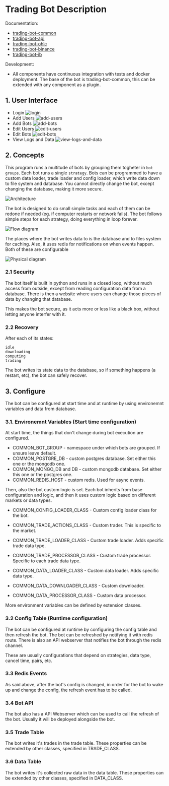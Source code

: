 # Trading Bot Description

Documentation:

- [trading-bot-common](https://trading-bot-software.github.io/trading-bot-common-docs/)
- [trading-bot-api](https://trading-bot-software.github.io/trading-bot-api-docs/)
- [trading-bot-ohlc](https://trading-bot-software.github.io/trading-bot-ohlc-docs/)
- [trading-bot-binance](https://trading-bot-software.github.io/trading-bot-binance-docs/)
- [trading-bot-ib](https://trading-bot-software.github.io/trading-bot-ib-docs/)

Development:

- All components have continuous integration with tests and docker deployment. The base of the bot is trading-bot-common, this can be extended with any component as a plugin.

## 1. User Interface


- Login
![login](ui/login.png)
- Add Users
![add-users](ui/add-users.png)
- Add Bots
![add-bots](ui/add-bots.png)
- Edit Users
![edit-users](ui/edit-users.png)
- Edit Bots
![edit-bots](ui/edit-bots.png)
- View Logs and Data
![view-logs-and-data](ui/view-logs-and-data.png)

## 2. Concepts

This program runs a multitude of bots by grouping them togheter in `bot groups`. Each bot runs a single `strategy`.
Bots can be programmed to have a custom data loader, trade loader and config loader, which write data down to file system and database. You cannot directly change the bot, except changing the database, making it more secure.

![Architecture](diagrams/architecture_diagram.png)

The bot is designed to do small simple tasks and each of them can be redone if needed (eg. if computer restarts or network fails). The bot follows simple steps for each strategy, doing everything in loop forever.

![Flow diagram](diagrams/flow_diagram.png)

The places where the bot writes data to is the database and to files system for caching. Also, it uses redis for notifications on when events happen. Both of these are configurable

![Physical diagram](diagrams/physical_diagrams.png)

### 2.1 Security

The bot itself is built in python and runs in a closed loop, without much access from outside, except from reading configuration data from a database. There is then a website where users can change those pieces of data by changing that database.

This makes the bot secure, as it acts more or less like a black box, without letting anyone interfer with it.

### 2.2 Recovery

After each of its states:
```
idle
downloading
computing
trading
```

The bot writes its state data to the database, so if something happens (a restart, etc), the bot can safely recover.

## 3. Configure

The bot can be configured at start time and at runtime by using environemnt variables and data from database.

### 3.1. Environemnt Variables (Start time configuration)

At start time, the things that don't change during bot execution are configured.

- COMMON_BOT_GROUP - namespace under which bots are grouped. If unsure leave default.
- COMMON_POSTGRE_DB - custom postgres database. Set either this one or the mongodb one.
- COMMON_MONGO_DB and DB - custom mongodb database. Set either this one or the postgres one.
- COMMON_REDIS_HOST - custom redis. Used for async events.

Then, also the bot custom logic is set. Each bot inherits from base configuration and logic, and then it uses custom logic based on different markets or data types.

- COMMON_CONFIG_LOADER_CLASS - Custom config loader class for the bot.

- COMMON_TRADE_ACTIONS_CLASS - Custom trader. This is specific to the market.
- COMMON_TRADE_LOADER_CLASS - Custom trade loader. Adds specific trade data type.
- COMMON_TRADE_PROCESSOR_CLASS - Custom trade processor. Specific to each trade data type.
- COMMON_DATA_LOADER_CLASS - Custom data loader. Adds specific data type.
- COMMON_DATA_DOWNLOADER_CLASS - Custom downloader.
- COMMON_DATA_PROCESSOR_CLASS - Custom data processor.

More environment variables can be defined by extension classes.

### 3.2 Config Table (Runtime configuration)

The bot can be configured at runtime by configuring the config table and then refresh the bot. The bot can be refreshed by notifying it with redis route.
There is also an API webserver that notifies the bot through the redis channel.

These are usually configurations that depend on strategies, data type, cancel time, pairs, etc.

### 3.3 Redis Events

As said above, after the bot's config is changed, in order for the bot to wake up and change the config, the refresh event has to be called.

### 3.4 Bot API

The bot also has a API Webserver which can be used to call the refresh of the bot. Usually it will be deployed alongside the bot.

### 3.5 Trade Table

The bot writes it's trades in the trade table. These properties can be extended by other classes, specified in TRADE_CLASS.


### 3.6 Data Table

The bot writes it's collected raw data in the data table. These properties can be extended by other classes, specified in DATA_CLASS.